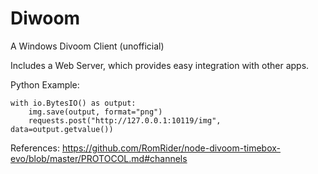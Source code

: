 # Diwoom
A Windows Divoom Client (unofficial)

Includes a Web Server, which provides easy integration with other apps.

Python Example:
```
with io.BytesIO() as output:
    img.save(output, format="png")
    requests.post("http://127.0.0.1:10119/img", data=output.getvalue())
```



References:
https://github.com/RomRider/node-divoom-timebox-evo/blob/master/PROTOCOL.md#channels

